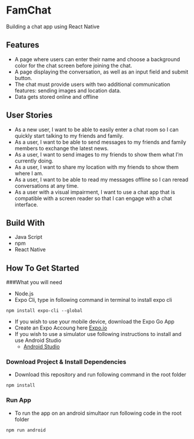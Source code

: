 # FamChat
 
 Building a chat app using React Native
 
## Features

- A page where users can enter their name and choose a background color for the chat screen
before joining the chat.
- A page displaying the conversation, as well as an input field and submit button.
- The chat must provide users with two additional communication features: sending images
and location data.
- Data gets stored online and offline


## User Stories

- As a new user, I want to be able to easily enter a chat room so I can quickly start talking to my
friends and family.
- As a user, I want to be able to send messages to my friends and family members to exchange
the latest news.
- As a user, I want to send images to my friends to show them what I’m currently doing.
- As a user, I want to share my location with my friends to show them where I am.
- As a user, I want to be able to read my messages offline so I can reread conversations at any
time.
- As a user with a visual impairment, I want to use a chat app that is compatible with a screen
reader so that I can engage with a chat interface.

 
## Build With

- Java Script 
- npm
- React Native 


## How To Get Started
###What you will need
- Node.js 
- Expo Cli, type in following command in terminal to install expo cli
```
npm install expo-cli --global
```
- If you wish to use your mobile device, download the Expo Go App 
- Create an Expo Accoung here [Expo.io](https://expo.io)
- If you wish to use a simulator use following instructions to install and use Android Studio
    - [Android Studio](https://docs.expo.io/workflow/android-studio-emulator/)

### Download Project & Install Dependencies
- Download this repository and run following command in the root folder 

```
npm install
```
### Run App

- To run the app on an android simultaor run following code in the root folder
```
npm run android
```
